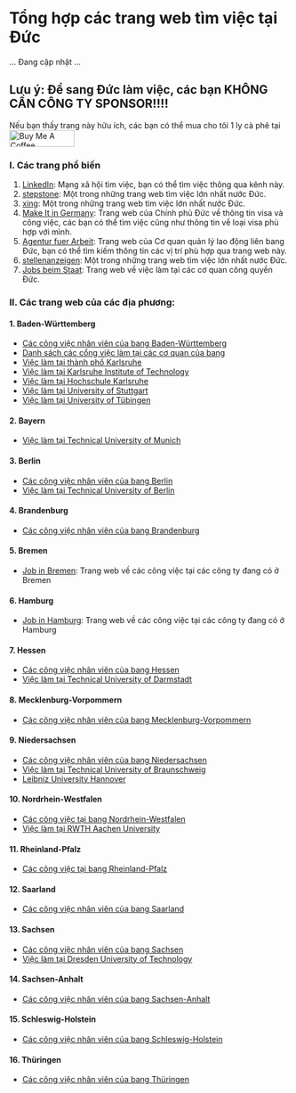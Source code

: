 # Tổng hợp các trang web tìm việc tại Đức
... Đang cập nhật ...

## Lưu ý: Để sang Đức làm việc, các bạn KHÔNG CẦN CÔNG TY SPONSOR!!!!

Nếu bạn thấy trang này hữu ích, các bạn có thể mua cho tôi 1 ly cà phê tại <a href="https://www.buymeacoffee.com/baolanlequang" target="_blank"><img src="https://cdn.buymeacoffee.com/buttons/v2/default-yellow.png" alt="Buy Me A Coffee" style="height: 30px !important;width: 117px !important;" ></a>

### I. Các trang phổ biến

1. [LinkedIn](https://www.linkedin.com): Mạng xã hội tìm việc, bạn có thể tìm việc thông qua kênh này.
3. [stepstone](https://www.stepstone.de/): Một trong những trang web tìm việc lớn nhất nước Đức.
4. [xing](https://www.xing.com/): Một trong những trang web tìm việc lớn nhất nước Đức.
5. [Make It in Germany](https://www.make-it-in-germany.com/en/working-in-germany/job-listings): Trang web của Chính phủ Đức về thông tin visa và công việc, các bạn có thể tìm việc cũng như thông tin về loại visa phù hợp với mình.
6. [Agentur fuer Arbeit](https://www.arbeitsagentur.de/jobsuche/): Trang web của Cơ quan quản lý lao động liên bang Đức, bạn có thể tìm kiếm thông tin các vị trí phù hợp qua trang web này.
7. [stellenanzeigen](https://www.stellenanzeigen.de/): Một trong những trang web tìm việc lớn nhất nước Đức.
8. [Jobs beim Staat](https://www.jobs-beim-staat.de/): Trang web về việc làm tại các cơ quan công quyền Đức.

### II. Các trang web của các địa phương:
#### 1. Baden-Württemberg
- [Các công việc nhân viên của bang Baden-Württemberg](https://www.baden-wuerttemberg.de/de/service/stellen/stellenboerse-des-landes)
- [Danh sách các cổng việc làm tại các cơ quan của bang](https://www.baden-wuerttemberg.de/de/service/stellen/stellenportale-und-karriereseiten-des-landes)
- [Việc làm tại thành phố Karlsruhe](https://www.karlsruhe.de/stadt-rathaus/karriere-ausbildung/stellenportal)
- [Việc làm tại Karlsruhe Institute of Technology](https://www.pse.kit.edu/english/karriere/121.php)
- [Việc làm tại Hochschule Karlsruhe](https://www.h-ka.de/die-hochschule-karlsruhe/campus-karriere/stellenangebote)
- [Việc làm tại University of Stuttgart](https://www.stellenwerk.de/en/stuttgart/)
- [Việc làm tại University of Tübingen](https://uni-tuebingen.de/universitaet/karriere/freie-stellen/)
#### 2. Bayern
- [Việc làm tại Technical University of Munich](https://www.tum.de/en/about-tum/careers-and-jobs/careers-at-tum)
#### 3. Berlin
- [Các công việc nhân viên của bang Berlin](https://www.karriereportal-stellen.berlin.de/stellenangebote.html)
- [Việc làm tại Technical University of Berlin](https://www.jobs.tu-berlin.de/stellenausschreibungen)
#### 4. Brandenburg
- [Các công việc nhân viên của bang Brandenburg](https://karriere-in-brandenburg.de/stellenangebote)
#### 5. Bremen
- [Job in Bremen](https://jobs.bremen.de/): Trang web về các công việc tại các công ty đang có ở Bremen
#### 6. Hamburg
- [Job in Hamburg](https://jobs.hamburg.de): Trang web về các công việc tại các công ty đang có ở Hamburg
#### 7. Hessen
- [Các công việc nhân viên của bang Hessen](https://stellensuche.hessen.de/unreg/index.html)
- [Việc làm tại Technical University of Darmstadt](https://www.career.tu-darmstadt.de/#/tu-darmstadt/jobs)
#### 8. Mecklenburg-Vorpommern
- [Các công việc nhân viên của bang Mecklenburg-Vorpommern](https://karriere-in-mv.de/)
#### 9. Niedersachsen
- [Các công việc nhân viên của bang Niedersachsen](https://www.niedersachsen.de/startseite/service/stellenausschreibungen/)
- [Việc làm tại Technical University of Braunschweig](https://www.tu-braunschweig.de/stellenmarkt)
- [Leibniz University Hannover](https://www.uni-hannover.de/en/universitaet/stellenangebote-arbeit-an-der-uni/jobboerse)
#### 10. Nordrhein-Westfalen
- [Các công việc tại bang Nordrhein-Westfalen](https://karriere.nrw/)
- [Việc làm tại RWTH Aachen University](https://www.rwth-aachen.de/go/id/buym/lidx/1/)
#### 11. Rheinland-Pfalz
- [Các công việc tại bang Rheinland-Pfalz](https://karriere.rlp.de/de/im-beruf/)
#### 12. Saarland
- [Các công việc nhân viên của bang Saarland](https://www.saarland.de/DE/portale/karriere/stellenangebote)
#### 13. Sachsen
- [Các công việc nhân viên của bang Sachsen](https://www.karriere.sachsen.de/)
- [Việc làm tại Dresden University of Technology](https://tu-dresden.de/tu-dresden/arbeiten-an-der-tud/stellenangebote)
#### 14. Sachsen-Anhalt
- [Các công việc nhân viên của bang Sachsen-Anhalt](https://www.sachsen-anhalt.de/bs/stellenausschreibungen-der-landesverwaltung)
#### 15. Schleswig-Holstein
- [Các công việc nhân viên của bang Schleswig-Holstein](https://www.schleswig-holstein.de/SiteGlobals/Forms/Stellensuche/Stellensuche_Formular.html?nn=497efc1d-9df5-4648-ad15-951e9ec47b69&callerId.HASH=1b58DemWTCZ1Z4DizWUNFfMCmxbsdcU%3D&callerId=497efc1d-9df5-4648-ad15-951e9ec47b69)
#### 16. Thüringen
- [Các công việc nhân viên của bang Thüringen](https://karriere.thueringen.de/stellensuche)

